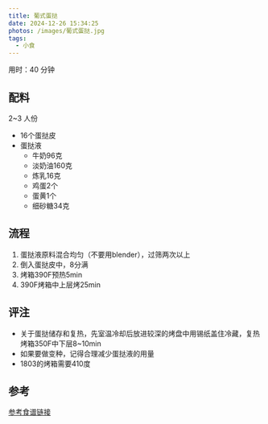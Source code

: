 ```yaml
---
title: 葡式蛋挞
date: 2024-12-26 15:34:25
photos: /images/葡式蛋挞.jpg
tags:
  - 小食
---
```


用时：40 分钟

## 配料

2~3 人份

- 16个蛋挞皮
- 蛋挞液
  - 牛奶96克
  - 淡奶油160克
  - 炼乳16克
  - 鸡蛋2个
  - 蛋黄1个
  - 细砂糖34克

<!--more-->

## 流程

1. 蛋挞液原料混合均匀（不要用blender），过筛两次以上
2. 倒入蛋挞皮中，8分满
3. 烤箱390F预热5min
4. 390F烤箱中上层烤25min

## 评注

- 关于蛋挞储存和复热，先室温冷却后放进较深的烤盘中用锡纸盖住冷藏，复热烤箱350F中下层8~10min
- 如果要做变种，记得合理减少蛋挞液的用量
- 1803的烤箱需要410度

## 参考

[参考食谱链接](http://xhslink.com/a/1jHPPntwUVr2 "打开参考链接")
